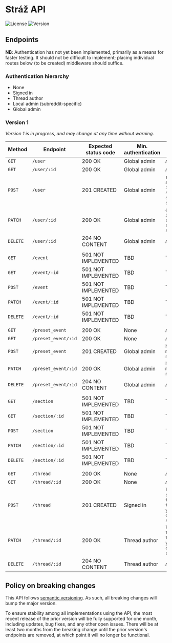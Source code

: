 # Stráž API

![License](https://img.shields.io/github/license/r-spacex/straz-api.svg?style=flat-square)
![Version](https://img.shields.io/github/package-json/v/r-spacex/straz-api.svg?style=flat-square)

## Endpoints

**NB**:
Authentication has not yet been implemented,
primarily as a means for faster testing.
It should not be difficult to implement;
placing individual routes below (to be created) middleware should suffice.

### Authentication hierarchy

- None
- Signed in
- Thread author
- Local admin (subreddit-specific)
- Global admin

### Version 1

_Version 1 is in progress,
and may change at any time without warning._

| Method   | Endpoint            | Expected status code | Min. authentication | Allowed body parameters                                                                                                       |
| -------- | ------------------- | -------------------- | ------------------- | ----------------------------------------------------------------------------------------------------------------------------- |
| `GET`    | `/user`             | 200 OK               | Global admin        | _none_                                                                                                                        |
| `GET`    | `/user/:id`         | 200 OK               | Global admin        | _none_                                                                                                                        |
| `POST`   | `/user`             | 201 CREATED          | Global admin        | `reddit_username`<br>`auth_token`<br>`is_global_admin`<br>`spacex__is_admin`<br>`spacex__is_mod`<br>`spacex__is_slack_member` |
| `PATCH`  | `/user/:id`         | 200 OK               | Global admin        | `auth_token`<br>`is_global_admin`<br>`spacex__is_admin`<br>`spacex__is_mod`<br>`spacex__is_slack_member`                      |
| `DELETE` | `/user/:id`         | 204 NO CONTENT       | Global admin        | _none_                                                                                                                        |
|          |                     |                      |                     |                                                                                                                               |
| `GET`    | `/event`            | 501 NOT IMPLEMENTED  | TBD                 | TBD                                                                                                                           |
| `GET`    | `/event/:id`        | 501 NOT IMPLEMENTED  | TBD                 | TBD                                                                                                                           |
| `POST`   | `/event`            | 501 NOT IMPLEMENTED  | TBD                 | TBD                                                                                                                           |
| `PATCH`  | `/event/:id`        | 501 NOT IMPLEMENTED  | TBD                 | TBD                                                                                                                           |
| `DELETE` | `/event/:id`        | 501 NOT IMPLEMENTED  | TBD                 | TBD                                                                                                                           |
|          |                     |                      |                     |                                                                                                                               |
| `GET`    | `/preset_event`     | 200 OK               | None                | _none_                                                                                                                        |
| `GET`    | `/preset_event/:id` | 200 OK               | None                | _none_                                                                                                                        |
| `POST`   | `/preset_event`     | 201 CREATED          | Global admin        | `holds_clock`<br>`message`<br>`name`                                                                                          |
| `PATCH`  | `/preset_event/:id` | 200 OK               | Global admin        | `holds_clock`<br>`message`<br>`name`                                                                                          |
| `DELETE` | `/preset_event/:id` | 204 NO CONTENT       | Global admin        | _none_                                                                                                                        |
|          |                     |                      |                     |                                                                                                                               |
| `GET`    | `/section`          | 501 NOT IMPLEMENTED  | TBD                 | TBD                                                                                                                           |
| `GET`    | `/section/:id`      | 501 NOT IMPLEMENTED  | TBD                 | TBD                                                                                                                           |
| `POST`   | `/section`          | 501 NOT IMPLEMENTED  | TBD                 | TBD                                                                                                                           |
| `PATCH`  | `/section/:id`      | 501 NOT IMPLEMENTED  | TBD                 | TBD                                                                                                                           |
| `DELETE` | `/section/:id`      | 501 NOT IMPLEMENTED  | TBD                 | TBD                                                                                                                           |
|          |                     |                      |                     |                                                                                                                               |
| `GET`    | `/thread`           | 200 OK               | None                | _none_                                                                                                                        |
| `GET`    | `/thread/:id`       | 200 OK               | None                | _none_                                                                                                                        |
| `POST`   | `/thread`           | 201 CREATED          | Signed in           | `launch_name`<br>`subreddit`<br>`t0`<br>`take_number`<br>`youtube_id`<br>`created_by`<br>`spacex__api_id`                     |
| `PATCH`  | `/thread/:id`       | 200 OK               | Thread author       | `launch_name`<br>`t0`<br>`take_number`<br>`youtube_id`<br>`created_by`<br>`spacex__api_id`                                    |
| `DELETE` | `/thread/:id`       | 204 NO CONTENT       | Thread author       | _none_                                                                                                                        |

## Policy on breaking changes

This API follows [semantic versioning](https://semver.org/).
As such, all breaking changes will bump the major version.

To ensure stability among all implementations using the API,
the most recent release of the prior version will be fully supported for one month,
including updates, bug fixes, and any other open issues.
There will be at least two months from the breaking change until the prior version's endpoints are removed,
at which point it will no longer be functional.
